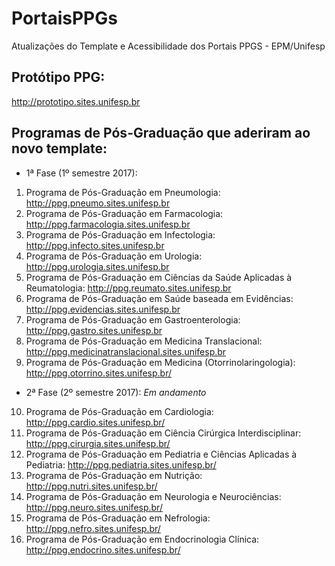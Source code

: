 # PortaisPPGs
Atualizações do Template e Acessibilidade dos Portais PPGS - EPM/Unifesp


## Protótipo PPG:
http://prototipo.sites.unifesp.br

## Programas de Pós-Graduação que aderiram ao novo template:

* 1ª Fase (1º semestre 2017):
1) Programa de Pós-Graduação em Pneumologia: http://ppg.pneumo.sites.unifesp.br
2) Programa de Pós-Graduação em Farmacologia: http://ppg.farmacologia.sites.unifesp.br
3) Programa de Pós-Graduação em Infectologia: http://ppg.infecto.sites.unifesp.br
4) Programa de Pós-Graduação em Urologia: http://ppg.urologia.sites.unifesp.br
5) Programa de Pós-Graduação em Ciências da Saúde Aplicadas à Reumatologia: http://ppg.reumato.sites.unifesp.br
6) Programa de Pós-Graduação em Saúde baseada em Evidências: http://ppg.evidencias.sites.unifesp.br
7) Programa de Pós-Graduação em Gastroenterologia: http://ppg.gastro.sites.unifesp.br
8) Programa de Pós-Graduação em Medicina Translacional: http://ppg.medicinatranslacional.sites.unifesp.br
9) Programa de Pós-Graduação em Medicina (Otorrinolaringologia): http://ppg.otorrino.sites.unifesp.br/

* 2ª Fase (2º semestre 2017):
*Em andamento*
10) Programa de Pós-Graduação em Cardiologia: http://ppg.cardio.sites.unifesp.br/
11) Programa de Pós-Graduação em Ciência Cirúrgica Interdisciplinar: http://ppg.cirurgia.sites.unifesp.br/
12) Programa de Pós-Graduação em Pediatria e Ciências Aplicadas à Pediatria: http://ppg.pediatria.sites.unifesp.br/
13) Programa de Pós-Graduação em Nutrição: http://ppg.nutri.sites.unifesp.br/
14) Programa de Pós-Graduação em Neurologia e Neurociências: http://ppg.neuro.sites.unifesp.br/
15) Programa de Pós-Graduação em Nefrologia: http://ppg.nefro.sites.unifesp.br/
16) Programa de Pós-Graduação em Endocrinologia Clínica: http://ppg.endocrino.sites.unifesp.br/
